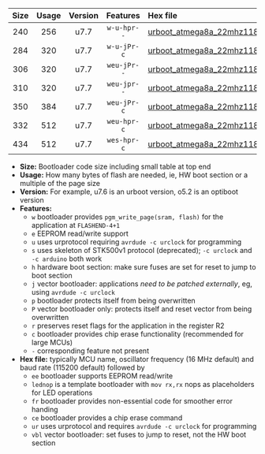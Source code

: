 |Size|Usage|Version|Features|Hex file|
|:-:|:-:|:-:|:-:|:--|
|240|256|u7.7|`w-u-hpr--`|[urboot_atmega8a_22mhz1184_57600bps_lednop_fr_ur.hex](https://raw.githubusercontent.com/stefanrueger/urboot.hex/main/mcus/atmega8a/fcpu_22mhz1184/57600_bps/urboot_atmega8a_22mhz1184_57600bps_lednop_fr_ur.hex)|
|284|320|u7.7|`w-u-jPr-c`|[urboot_atmega8a_22mhz1184_57600bps_lednop_fr_ce_ur_vbl.hex](https://raw.githubusercontent.com/stefanrueger/urboot.hex/main/mcus/atmega8a/fcpu_22mhz1184/57600_bps/urboot_atmega8a_22mhz1184_57600bps_lednop_fr_ce_ur_vbl.hex)|
|306|320|u7.7|`weu-jPr--`|[urboot_atmega8a_22mhz1184_57600bps_ee_lednop_ur_vbl.hex](https://raw.githubusercontent.com/stefanrueger/urboot.hex/main/mcus/atmega8a/fcpu_22mhz1184/57600_bps/urboot_atmega8a_22mhz1184_57600bps_ee_lednop_ur_vbl.hex)|
|310|320|u7.7|`weu-jpr--`|[urboot_atmega8a_22mhz1184_57600bps_ee_lednop_fr_ur_vbl.hex](https://raw.githubusercontent.com/stefanrueger/urboot.hex/main/mcus/atmega8a/fcpu_22mhz1184/57600_bps/urboot_atmega8a_22mhz1184_57600bps_ee_lednop_fr_ur_vbl.hex)|
|350|384|u7.7|`weu-jPr-c`|[urboot_atmega8a_22mhz1184_57600bps_ee_lednop_fr_ce_ur_vbl.hex](https://raw.githubusercontent.com/stefanrueger/urboot.hex/main/mcus/atmega8a/fcpu_22mhz1184/57600_bps/urboot_atmega8a_22mhz1184_57600bps_ee_lednop_fr_ce_ur_vbl.hex)|
|332|512|u7.7|`weu-hpr-c`|[urboot_atmega8a_22mhz1184_57600bps_ee_lednop_fr_ce_ur.hex](https://raw.githubusercontent.com/stefanrueger/urboot.hex/main/mcus/atmega8a/fcpu_22mhz1184/57600_bps/urboot_atmega8a_22mhz1184_57600bps_ee_lednop_fr_ce_ur.hex)|
|434|512|u7.7|`wes-hpr-c`|[urboot_atmega8a_22mhz1184_57600bps_ee_lednop_fr_ce.hex](https://raw.githubusercontent.com/stefanrueger/urboot.hex/main/mcus/atmega8a/fcpu_22mhz1184/57600_bps/urboot_atmega8a_22mhz1184_57600bps_ee_lednop_fr_ce.hex)|

- **Size:** Bootloader code size including small table at top end
- **Usage:** How many bytes of flash are needed, ie, HW boot section or a multiple of the page size
- **Version:** For example, u7.6 is an urboot version, o5.2 is an optiboot version
- **Features:**
  + `w` bootloader provides `pgm_write_page(sram, flash)` for the application at `FLASHEND-4+1`
  + `e` EEPROM read/write support
  + `u` uses urprotocol requiring `avrdude -c urclock` for programming
  + `s` uses skeleton of STK500v1 protocol (deprecated); `-c urclock` and `-c arduino` both work
  + `h` hardware boot section: make sure fuses are set for reset to jump to boot section
  + `j` vector bootloader: applications *need to be patched externally*, eg, using `avrdude -c urclock`
  + `p` bootloader protects itself from being overwritten
  + `P` vector bootloader only: protects itself and reset vector from being overwritten
  + `r` preserves reset flags for the application in the register R2
  + `c` bootloader provides chip erase functionality (recommended for large MCUs)
  + `-` corresponding feature not present
- **Hex file:** typically MCU name, oscillator frequency (16 MHz default) and baud rate (115200 default) followed by
  + `ee` bootloader supports EEPROM read/write
  + `lednop` is a template bootloader with `mov rx,rx` nops as placeholders for LED operations
  + `fr` bootloader provides non-essential code for smoother error handing
  + `ce` bootloader provides a chip erase command
  + `ur` uses urprotocol and requires `avrdude -c urclock` for programming
  + `vbl` vector bootloader: set fuses to jump to reset, not the HW boot section
